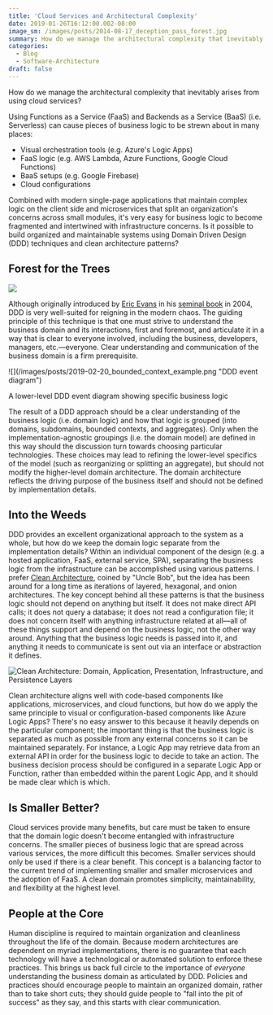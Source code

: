 ```yaml
---
title: 'Cloud Services and Architectural Complexity'
date: 2019-01-26T16:12:00.002-08:00
image_sm: /images/posts/2014-08-17_deception_pass_forest.jpg
summary: How do we manage the architectural complexity that inevitably arises from using cloud services?
categories:
  - Blog
  - Software-Architecture
draft: false
---
```


How do we manage the architectural complexity that inevitably arises from using cloud services?  
  
Using Functions as a Service (FaaS) and Backends as a Service (BaaS) (i.e. Serverless) can cause pieces of business logic to be strewn about in many places:  

*   Visual orchestration tools (e.g. Azure's Logic Apps)
*   FaaS logic (e.g. AWS Lambda, Azure Functions, Google Cloud Functions)
*   BaaS setups (e.g. Google Firebase)
*   Cloud configurations

Combined with modern single-page applications that maintain complex logic on the client side and microservices that split an organization's concerns across small modules, it's very easy for business logic to become fragmented and intertwined with infrastructure concerns. Is it possible to build organized and maintainable systems using Domain Driven Design (DDD) techniques and clean architecture patterns?

Forest for the Trees
--------------------

![](/images/posts/2014-08-17_deception_pass_forest.jpg)

Although originally introduced by [Eric Evans](http://domainlanguage.com/about/) in his [seminal book](https://www.amazon.com/dp/0321125215) in 2004, DDD is very well-suited for reigning in the modern chaos. The guiding principle of this technique is that one must strive to understand the business domain and its interactions, first and foremost, and articulate it in a way that is clear to everyone involved, including the business, developers, managers, etc.—everyone. Clear understanding and communication of the business domain is a firm prerequisite.

<div className="bg-white rounded-lg px-8 py-4">![](/images/posts/2019-02-20_bounded_context_example.png "DDD event diagram")</div>

A lower-level DDD event diagram showing specific business logic

  
The result of a DDD approach should be a clear understanding of the business logic (i.e. domain logic) and how that logic is grouped (into domains, subdomains, bounded contexts, and aggregates). Only when the implementation-agnostic groupings (i.e. the domain model) are defined in this way should the discussion turn towards choosing particular technologies. These choices may lead to refining the lower-level specifics of the model (such as reorganizing or splitting an aggregate), but should not modify the higher-level domain architecture. The domain architecture reflects the driving purpose of the business itself and should not be defined by implementation details.  

Into the Weeds
--------------

DDD provides an excellent organizational approach to the system as a whole, but how do we keep the domain logic separate from the implementation details? Within an individual component of the design (e.g. a hosted application, FaaS, external service, SPA), separating the business logic from the infrastructure can be accomplished using various patterns. I prefer [Clean Architecture](http://blog.cleancoder.com/uncle-bob/2012/08/13/the-clean-architecture.html), coined by "Uncle Bob", but the idea has been around for a long time as iterations of layered, hexagonal, and onion architectures. The key concept behind all these patterns is that the business logic should not depend on anything but itself. It does not make direct API calls; it does not query a database; it does not read a configuration file; it does not concern itself with anything infrastructure related at all—all of these things support and depend on the business logic, not the other way around. Anything that the business logic needs is passed into it, and anything it needs to communicate is sent out via an interface or abstraction it defines.  
  

![Clean Architecture: Domain, Application, Presentation, Infrastructure, and Persistence Layers](/images/posts/2019-01-26%20Clean%20Architecture%20Diagram.png)

Clean architecture aligns well with code-based components like applications, microservices, and cloud functions, but how do we apply the same principle to visual or configuration-based components like Azure Logic Apps? There's no easy answer to this because it heavily depends on the particular component; the important thing is that the business logic is separated as much as possible from any external concerns so it can be maintained separately. For instance, a Logic App may retrieve data from an external API in order for the business logic to decide to take an action. The business decision process should be configured in a separate Logic App or Function, rather than embedded within the parent Logic App, and it should be made clear which is which.  

Is Smaller Better?
------------------

Cloud services provide many benefits, but care must be taken to ensure that the domain logic doesn't become entangled with infrastructure concerns. The smaller pieces of business logic that are spread across various services, the more difficult this becomes. Smaller services should only be used if there is a clear benefit. This concept is a balancing factor to the current trend of implementing smaller and smaller microservices and the adoption of FaaS. A clean domain promotes simplicity, maintainability, and flexibility at the highest level.  

People at the Core
------------------

Human discipline is required to maintain organization and cleanliness throughout the life of the domain. Because modern architectures are dependent on myriad implementations, there is no guarantee that each technology will have a technological or automated solution to enforce these practices. This brings us back full circle to the importance of _everyone_ understanding the business domain as articulated by DDD. Policies and practices should encourage people to maintain an organized domain, rather than to take short cuts; they should guide people to "fall into the pit of success" as they say, and this starts with clear communication.
